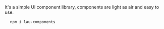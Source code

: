 It's a simple UI component library, components are light as air and easy to use.

<pre>
  <code>npm i lau-components</code>
</pre>
